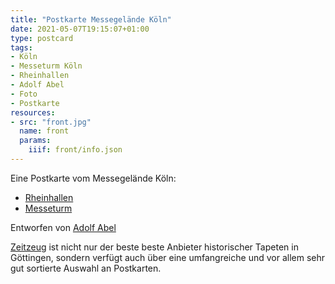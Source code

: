 ```yaml
---
title: "Postkarte Messegelände Köln"
date: 2021-05-07T19:15:07+01:00
type: postcard
tags:
- Köln
- Messeturm Köln
- Rheinhallen
- Adolf Abel
- Foto
- Postkarte
resources:
- src: "front.jpg"
  name: front
  params:
    iiif: front/info.json
---
```


Eine Postkarte vom Messegelände Köln:
<!--more-->
* [Rheinhallen](https://de.wikipedia.org/wiki/Rheinhallen)
* [Messeturm](https://de.wikipedia.org/wiki/Messeturm_K%C3%B6ln)

Entworfen von [Adolf Abel](/tags/Adolf-Abel)

<div class="source"><a href="http://zeitzeug.de/">Zeitzeug</a> ist nicht nur der beste beste Anbieter historischer Tapeten in Göttingen, sondern verfügt auch über eine umfangreiche und vor allem sehr gut sortierte Auswahl an Postkarten.</div>
